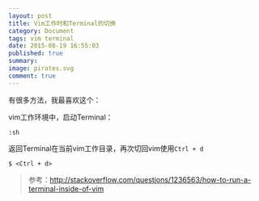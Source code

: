 ```yaml
---
layout: post
title: Vim工作时和Terminal的切换
category: Document
tags: vim terminal
date: 2015-08-19 16:55:03
published: true
summary:
image: pirates.svg
comment: true
---
```


有很多方法，我最喜欢这个：

vim工作环境中，启动Terminal：

```
:sh
```

返回Terminal在当前vim工作目录，再次切回vim使用`Ctrl + d`

```
$ <Ctrl + d>
```

> 参考：http://stackoverflow.com/questions/1236563/how-to-run-a-terminal-inside-of-vim